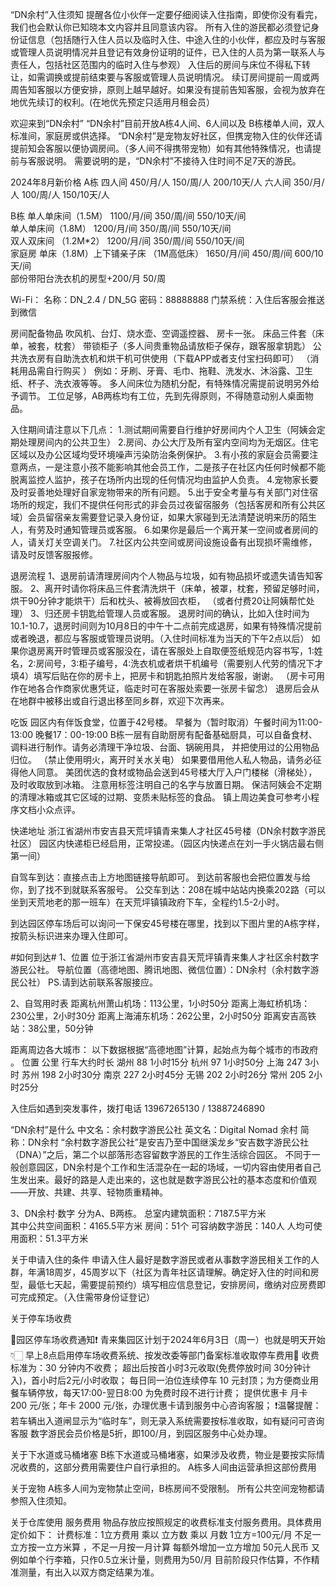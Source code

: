 “DN余村”入住须知
提醒各位小伙伴一定要仔细阅读入住指南，即使你没有看完，我们也会默认你已知晓本文内容并且同意该内容。
所有入住的游民都必须登记身份证信息（包括随行入住人员以及临时入住、中途入住的小伙伴，都应及时与客服或管理人员说明情况并且登记有效身份证明的证件，已入住的人员为第一联系人与责任人，包括社区范围内的临时入住与参观）
入住后的房间与床位不得私下转让，如需调换或提前结束要与客服或管理人员说明情况。
续订房间提前一周或两周告知客服以方便安排，原则上越早越好。如果没有提前告知客服，会视为放弃在地优先续订的权利。(在地优先预定只适用月租会员）

欢迎来到“DN余村”
“DN余村”目前开放A栋4人间、6人间以及 B栋楼单人间，双人标准间，家庭房或供选择。
“DN余村”是宠物友好社区，但携宠物入住的伙伴还请提前知会客服以便协调房间。（多人间不得携带宠物）如有其他特殊情况，也请提前与客服说明。
需要说明的是，“DN余村”不接待入住时间不足7天的游民。

2024年8月新价格
A栋
四人间  450/月/人      150/周/人     200/10天/人
六人间  350/月/人      100/周/人     150/10天/人

B栋
单人单床间（1.5M）    1100/月/间        350/周/间   550/10天/间      
单人单床间（1.8M）    1200/月/间        350/周/间   550/10天/间      
双人双床间 （1.2M*2）    1200/月/间     350/周/间   550/10天/间          
家庭房 单床（1.8M）上下铺亲子床 （1M高低床）   1650/月/间     450/周/间  600/10天/间  
部份带阳台洗衣机的房型+200/月 50/周

Wi-Fi：
名称：DN_2.4  /   DN_5G
密码：88888888
门禁系统：入住后客服会推送到微信

房间配备物品 
吹风机、台灯、烧水壶、空调遥控器、 房卡一张。
床品三件套（床单，被套，枕套）
带锁柜子（多人间贵重物品请放柜子保存，跟客服拿钥匙） 
公共洗衣房有自助洗衣机和烘干机可供使用（下载APP或者支付宝扫码即可）
（消耗用品需自行购买 ）
例如：牙刷、牙膏、毛巾、拖鞋、洗发水、沐浴露、卫生纸、杯子、洗衣液等等。
多人间床位为随机分配，有特殊情况需提前说明另外给予调节。
工位足够，AB两栋均有工位，先到先得原则，不得随意动别人桌面物品。

入住期间请注意以下几点：
1.测试期间需要自行维护好房间内个人卫生（阿姨会定期处理房间内的公共卫生）
2.房间、办公大厅及所有室内空间均为无烟区。住宅区域以及办公区域均受环境噪声污染防治条例保护。
3.有小孩的家庭会员需要注意两点，一是注意小孩不能影响其他会员工作，二是孩子在社区内任何时候都不能脱离监控人监护，孩子在场所内出现的任何情况均由监护人负责。
4.宠物家长要及时妥善地处理好自家宠物带来的所有问题。
5.出于安全考量与有关部门对住宿场所的规定，我们不提供任何形式的非会员过夜留宿服务（包括客房和所有公共区域）会员留宿亲友需要登记录入身份证，如果大家碰到无法清楚说明来历的陌生人，有劳及时通知管理员或客服。
6.如果你是最后一个离开某一空间或者房间的人，请关灯关空调关门。
7.社区内公共空间或房间设施设备有出现损坏需维修，请及时反馈客服报修。

退房流程
1、退房前请清理房间内个人物品与垃圾，如有物品损坏或遗失请告知客服。
2、离开时请你将床品三件套清洗烘干（床单，被罩，枕套，预留足够时间，烘干90分钟才能烘干）后和枕头、被褥放回衣柜， （或者付费20让阿姨帮忙处理）
3、归还房卡钥匙给管理人员或客服。
      退房时间的确认，比如入住时间为10.1-10.7，退房时间则为10月8日的中午十二点前完成退房，如果有特殊情况提前或者晚退，都应与客服或管理员说明。（入住时间标准为当天的下午2点以后）
如果你退房离开时管理员或客服没在，请在客服处上自取便签纸规范内容书写，1:姓名，2:房间号，3:柜子编号，4:洗衣机或者烘干机编号（需要别人代劳的情况下才填4）填写后贴在你的房卡上，把房卡和钥匙拍照片发给客服，谢谢。
（房卡可用作在地各合作商家优惠凭证，临走时可在客服处索要一张房卡留念）
退房后会从在地群中被移出或自行退出移至同乡群，欢迎下次再来。

吃饭
园区内有伴饭食堂，位置于42号楼。
早餐为（暂时取消）午餐时间为11:00-13:00  晚餐17：00-19:00 
B栋一层有自助厨房有配备基础厨具，可以自备食材、调料进行制作。请务必清理干净垃圾、台面、锅碗用具， 并把使用过的公用物品归位。
（禁止使用明火，离开时关水关电）
如果要借用他人私人物品，请务必征得他人同意。
美团优选的食材或物品会送到45号楼大厅入户门楼梯（滑梯处），及时收取放到冰箱。
注意用标签注明自己的名字与放置日期。
保洁阿姨会不定期的清理冰箱或其它区域的过期、变质未贴标签的食品。
镇上周边美食可参考小程序文档小众点评。

快递地址
浙江省湖州市安吉县天荒坪镇青来集人才社区45号楼（DN余村数字游民社区）
园区内快递柜已经启用，正常投递。（园区内快递点在刘一手火锅店最右侧第一间）

自驾车到达：直接点击上方地图链接导航即可。
到达前客服也会把位置发与给你，到了找不到就联系客服号。
公交车到达：208在城中站站内换乘202路（可以坐到天荒地老的那一班车）在天荒坪镇镇政府下车，全程约1.5-2小时。

到达园区停车场后可以询问一下保安45号楼在哪里，找到以下图片里的A栋字样，按箭头标识进来办理入住即可。


#如何到达#
1、位置
位于浙江省湖州市安吉县天荒坪镇青来集人才社区余村数字游民公社。
导航位置（高德地图、腾讯地图、微信位置）：DN余村（余村数字游民公社）
PS.请到达前联系客服接应。

2、自驾用时表
距离杭州萧山机场：113公里，1小时50分
距离上海虹桥机场：230公里，2小时30分
距离上海浦东机场：262公里，2小时50分
距离安吉高铁站：38公里，50分钟

距离周边各大城市：
以下数据根据“高德地图”计算，起始点为每个城市的市政府 。
位置	公里	行车大约时长
湖州	88	1小时15分
杭州	97	1小时50分
上海	247	3小时
苏州	198	2小时30分
南京	227	2小时45分
无锡	202	2小时26分
常州	205	2小时25分
        
入住后如遇到突发事件，拨打电话 13967265130 / 13887246890



“DN余村”是什么
中文名：余村数字游民公社
英文名：Digital Nomad 余村
简称：DN余村
“余村数字游民公社”是安吉乃至中国继溪龙乡“安吉数字游民公社（DNA）”之后，第二个以部落形态容留数字游民的工作生活综合园区。
不同于一般创意园区，DN余村是个工作和生活混杂在一起的场域，一切内容由使用者自己生发出来。最好的路是人走出来的，这也就是数字游民公社的基本态度和价值观——开放、共建、共享、轻物质重精神。

3、DN余村·数字
分为A、B两栋。
总室内建筑面积：7187.5平方米      
其中公共空间面积：4165.5平方米
房间：51个
可容纳数字游民：140人
人均可使用面积：51.3平方米


关于申请入住的条件
申请入住人最好是数字游民或者从事数字游民相关工作的人群，年满18周岁，45周岁以下（社区为青年社区请理解。确定好入住的时间和房型，最低七天起，需要提前预约）填写相应信息登记，安排房间，缴纳对应房费即可完成预定。（入住需带身份证登记）


关于停车场收费

📢园区停车场收费通知❗
青来集园区计划于2024年6月3日（周一）也就是明天开始👇🏻
早上8点启用停车场收费系统、按发改委等部门备案标准收取停车费用🚗
收费标准为：30 分钟内不收费；
超出后按首小时3元收取(免费停放时间 30分钟计入)，首小时后2元/小时收取；
每日同一泊位连续停车 10 元封顶；为方便商业用餐车辆停放，每天17:00-翌日8:00 为免费时段不进行计费；
提供优惠卡 月卡 200 元/张；年卡 2000 元/张，办理优惠卡请到服务中心咨询客服；
❗温馨提醒：若车辆出入道闸显示为“临时车”，则无录入系统需要按标准收取，如有疑问可咨询客服
数字游民会员价格是5折，即100/月，到园区服务中心处办理。


关于下水道或马桶堵塞
B栋下水道或马桶堵塞，如果涉及收费，物业是要按实际情况收费的，这部分费用需要住户自行承担的。
A栋多人间由运营承担这部份费用


关于宠物
A栋多人间为宠物禁止空间，B栋房间不受限制。
所有公共空间宠物都请参照入住须知。

关于仓库使用
服务费用
物品存放应按照规定的收费标准支付服务费用。具体费用定价如下：
计费标准：1立方费用  乘以 立方数  乘以 月数
1立方=100元/月 不足一立方按一立方米算 ，不足一月按一月计算
每额外增加一立方增加 50元人民币
又例如单个行李箱，只作0.5立米计量，则费用为50/月
目前阶段只作估算，不作精准测量，有出入以双方商定结果为准。